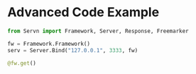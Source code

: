 # Advanced Code Example

```Python
from Servn import Framework, Server, Response, Freemarker

fw = Framework.Framework()
serv = Server.Bind("127.0.0.1", 3333, fw)

@fw.get()

```
